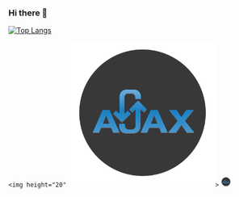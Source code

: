 ### Hi there 👋

<!--
**ckp7blessed/ckp7blessed** is a ✨ _special_ ✨ repository because its `README.md` (this file) appears on your GitHub profile.

Here are some ideas to get you started:

- 🔭 I’m currently working on ...
- 🌱 I’m currently learning ...
- 👯 I’m looking to collaborate on ...
- 🤔 I’m looking for help with ...
- 💬 Ask me about ...
- 📫 How to reach me: ...
- 😄 Pronouns: ...
- ⚡ Fun fact: ...
-->

[![Top Langs](https://github-readme-stats.vercel.app/api/top-langs/?username=ckp7blessed&layout=compact&hide=procfile)](https://github.com/ckp7blessed/github-readme-stats)

<code><img height="20" ![alt text](https://github.com/ckp7blessed/portfolio/blob/master/src/assets/ajax.png?raw=true)></code>
<code><img height="20" src="https://github.com/ckp7blessed/portfolio/blob/master/src/assets/ajax.png"></code>
